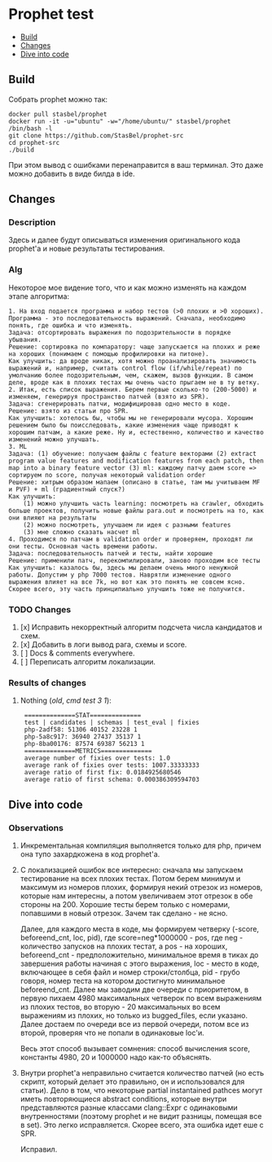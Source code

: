 # Prophet test

- [Build](#build)
- [Changes](#changes)
- [Dive into code](#dive-into-code)

## Build

Собрать prophet можно так:

    docker pull stasbel/prophet
    docker run -it -u="ubuntu" -w="/home/ubuntu/" stasbel/prophet /bin/bash -l
    git clone https://github.com/StasBel/prophet-src
    cd prophet-src
    ./build
    
При этом вывод с ошибками перенаправится в ваш терминал. Это даже можно добавить в виде билда в ide.
    
## Changes

### Description

Здесь и далее будут описываться изменения оригинального кода prophet'a и новые результаты тестирования.

### Alg

Некоторое мое видение того, что и как можно изменять на каждом этапе алгоритма:

	1. На вход подается программа и набор тестов (>0 плохих и >0 хороших). Программа - это последовательность выражений. Сначала, необходимо понять, где ошибка и что изменять.
	Задача: отсортировать выражения по подозрительности в порядке убывания.
	Решение: сортировка по компаратору: чаще запускается на плохих и реже на хороших (понимаем с помощью профилировки на питоне).
	Как улучшить: да вроде никак, хотя можно проанализировать значимость выражений и, например, считать control flow (if/while/repeat) по умолчанию более подозрительным, чем, скажем, вызов функции. В самом деле, вроде как в плохих тестах мы очень часто прыгаем не в ту ветку.
	2. Итак, есть список выражения. Берем первые сколько-то (200-5000) и изменяем, генерируя пространство патчей (взято из SPR).
	Задача: сгенерировать патчи, модифицировав одно место в коде.
	Решение: взято из статьи про SPR.
	Как улучшить: хотелось бы, чтобы мы не генерировали мусора. Хорошим решением было бы поисследовать, какие изменения чаще приводят к хорошим патчам, а какие реже. Ну и, естественно, количество и качество изменений можно улучшать.
	3. ML
	Задача: (1) обучение: получаем файлы с feature векторами (2) extract program value features and modification features from each patch, then map into a binary feature vector (3) ml: каждому патчу даем score => сортируем по score, получая некоторый validation order
	Решение: хитрым образом мапаем (описано в статье, там мы учитываем MF и PVF) + ml (градиентный спуск?)
	Как улучшить:
		(1) можно улучшить часть learning: посмотреть на crawler, обходить больше проектов, получить новые файлы para.out и посмотреть на то, как они влияют на результаты
		(2) можно посмотреть, улучшаем ли идея с разными features
		(3) мне сложно сказать насчет ml
	4. Проходимся по патчам в validation order и проверяем, проходят ли они тесты. Основная часть времени работы.
	Задача: последовательность патчей и тесты, найти хорошие
	Решение: применили патч, перекомпилировали, заново проходим все тесты
	Как улучшить: казалось бы, здесь мы делаем очень много ненужной работы. Допустим у php 7000 тестов. Наврятли изменение одного выражения влияет на все 7k, но вот как это понять не совсем ясно. Скорее всего, эту часть принципиально улучшить тоже не получится.

### TODO Changes

1. [x] Исправить некорректный алгоритм подсчета числа кандидатов и схем.
2. [x] Добавить в логи вывод рага, схемы и score.
3. [ ] Docs & comments everywhere.
4. [ ] Переписать алгоритм локализации.

### Results of changes

1. Nothing (*old*, *cmd test 3 1*):

	    ==============STAT==============
		test | candidates | schemas | test_eval | fixies
		php-2adf58: 51306 40152 23228 1
		php-5a8c917: 36940 27437 35137 1
		php-8ba00176: 87574 69387 56213 1
		==============METRICS==============
		average number of fixies over tests: 1.0
		average rank of fixies over tests: 1007.33333333
		average ratio of first fix: 0.0184925680546
		average ratio of first schema: 0.000386309594703

## Dive into code

### Observations

1. Инкрементальная компиляция выполняется только для php, причем она тупо захардкожена в код prophet'a.
2. 
   С локализацией ошибок все интересно: сначала мы запускаем тестирование на всех плохих тестах. Потом берем минимум и максимум из номеров плохих,
   формируя некий отрезок из номеров, которые нам интересны, а потом увеличиваем этот отрезок в обе стороны на 200. Хорошие тесты
   берем только с номерами, попавшими в новый отрезок. Зачем так сделано - не ясно.

	Далее, для каждого места в коде, мы формируем четверку (-score, beforeend\_cnt, loc, pid), где score=neg*1000000 - pos, где neg - количество запусков на плохих тестат, а pos - на хороших, beforeend\_cnt - предположительно, минимальное время в тиках до завершения работы начиная с этого выражения, loc - место в коде, включающее в себя файл и номер строки/столбца, pid - грубо говоря, номер теста на котором достигнуто минимальное beforeend_cnt. Далее мы заводим две очереди с приоритетом, в первую пихаем 4980 максимальных четверок по всем выражениям из плохих тестов, во вторую - 20 максимальных во всем выражениям из плохих, но только из bugged\_files, если указано. Далее достаем по очереди все из первой очереди, потом все из второй, проверяя что не попали в одинаковые loc'и.

	Весь этот способ вызывает сомнения: способ вычисления score, константы 4980, 20 и 1000000 надо как-то объяснять.
3. 
   Внутри prophet'a неправильно считается количество патчей (но есть скрипт, который делает это правильно, он и использовался для статьи). Дело в том, что
   некоторые partial instantained pathces могут иметь повторяющиеся abstract conditions, которые внутри представляются разные классами clang::Expr с одинаковыми
   внутренностями (поэтому prophet и не видит разницы, помещая все в set). Это легко исправляется. Скорее всего, эта ошибка идет еше с SPR.
   
   Исправил.
